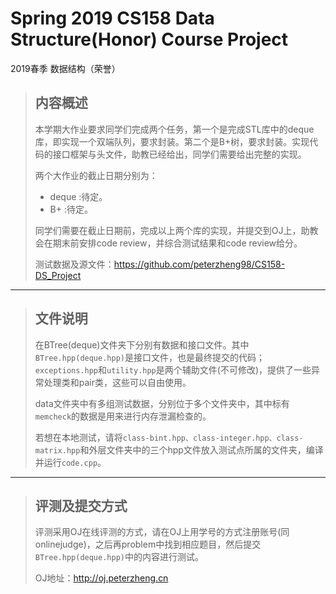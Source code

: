 # Spring 2019 CS158 Data Structure(Honor) Course Project
2019春季 数据结构（荣誉）


> ## 内容概述
> 本学期⼤作业要求同学们完成两个任务，第⼀个是完成STL库中的deque库，即实现⼀个双端队列，要求封装。第⼆个是B+树，要求封装。实现代码的接⼝框架与头⽂件，助教已经给出，同学们需要给出完整的实现。  
>
>两个大作业的截止日期分别为：  
>- deque :待定。  
>- B+    :待定。  
>
>同学们需要在截⽌⽇期前，完成以上两个库的实现，并提交到OJ上，助教会在期末前安排code review，并综合测试结果和code review给分。 
>
>测试数据及源文件：https://github.com/peterzheng98/CS158-DS_Project
>
---
>## 文件说明
>在BTree(deque)文件夹下分别有数据和接口文件。其中`BTree.hpp(deque.hpp)`是接口文件，也是最终提交的代码；`exceptions.hpp`和`utility.hpp`是两个辅助文件(不可修改)，提供了一些异常处理类和pair类，这些可以自由使用。  
>
>data文件夹中有多组测试数据，分别位于多个文件夹中，其中标有`memcheck`的数据是用来进行内存泄漏检查的。  
>
>若想在本地测试，请将`class-bint.hpp、class-integer.hpp、class-matrix.hpp`和外层文件夹中的三个hpp文件放入测试点所属的文件夹，编译并运行`code.cpp`。
>
---
> ## 评测及提交方式
>评测采用OJ在线评测的方式，请在OJ上用学号的方式注册账号(同onlinejudge)，之后再problem中找到相应题目，然后提交`BTree.hpp(deque.hpp)`中的内容进行测试。  
>
>OJ地址：http://oj.peterzheng.cn
>
>



